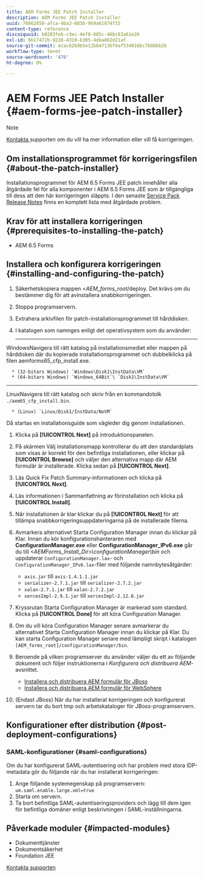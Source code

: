 ```yaml
---
title: AEM Forms JEE Patch Installer
description: AEM Forms JEE Patch Installer
uuid: 76662858-afca-4ba3-883b-9b9a61874f15
content-type: reference
discoiquuid: b0283feb-c3ec-4ef0-885c-46bc83a61e26
exl-id: 6b17472b-9226-4319-b305-4dba862d21af
source-git-commit: ecac6269b5e12b847136f4af534016bc7b88bb2b
workflow-type: tm+mt
source-wordcount: '476'
ht-degree: 0%

---
```


# AEM Forms JEE Patch Installer {#aem-forms-jee-patch-installer}

>[!NOTE]
>
>[Kontakta ](https://www.adobe.com/account/sign-in.supportportal.html) supporten om du vill ha mer information eller vill få korrigeringen.

## Om installationsprogrammet för korrigeringsfilen {#about-the-patch-installer}

Installationsprogrammet för AEM 6.5 Forms JEE patch innehåller alla åtgärdade fel för alla komponenter i AEM 6.5 Forms JEE som är tillgängliga till dess att den här korrigeringen släppts. I den senaste [Service Pack Release Notes](sp-release-notes.md) finns en komplett lista med åtgärdade problem.

## Krav för att installera korrigeringen {#prerequisites-to-installing-the-patch}

* AEM 6.5 Forms

## Installera och konfigurera korrigeringen {#installing-and-configuring-the-patch}

1. Säkerhetskopiera mappen &lt;*AEM_forms_root*/deploy. Det krävs om du bestämmer dig för att avinstallera snabbkorrigeringen.
1. Stoppa programservern.
1. Extrahera arkivfilen för patch-installationsprogrammet till hårddisken.
1. I katalogen som namnges enligt det operativsystem som du använder:

   * ****
WindowsNavigera till rätt katalog på installationsmediet eller mappen på hårddisken där du kopierade installationsprogrammet och dubbelklicka på filen aemforms65_cfp_install.exe.

      * (32-bitars Windows) `Windows\Disk1\InstData\VM`
      * (64-bitars Windows) `Windows_64Bit`\ `Disk1\InstData\VM`
   * ****
LinuxNavigera till rätt katalog och skriv från en kommandotolk 
`./aem65_cfp_install.bin`.

      * (Linux) `Linux/Disk1/InstData/NoVM`

   Då startas en installationsguide som vägleder dig genom installationen.

1. Klicka på **[!UICONTROL Next]** på introduktionspanelen.
1. På skärmen Välj installationsmapp kontrollerar du att den standardplats som visas är korrekt för den befintliga installationen, eller klickar på **[!UICONTROL Browse]** och väljer den alternativa mapp där AEM formulär är installerade. Klicka sedan på **[!UICONTROL Next]**.
1. Läs Quick Fix Patch Summary-informationen och klicka på **[!UICONTROL Next]**.
1. Läs informationen i Sammanfattning av förinstallation och klicka på **[!UICONTROL Install]**.
1. När installationen är klar klickar du på **[!UICONTROL Next]** för att tillämpa snabbkorrigeringsuppdateringarna på de installerade filerna.

1. Avmarkera alternativet Starta Configuration Manager innan du klickar på Klar. Innan du kör konfigurationshanteraren med **ConfigurationManager.exe** eller **ConfigurationManager_IPv6.exe** går du till *&lt;AEMForms_Install_Dir>\configurationManager\bin* och uppdaterar `ConfigurationManager.lax`- och `ConfigurationManager_IPv6.lax`-filer med följande namnbytesåtgärder:

   * `axis.jar` till  `axis-1.4.1.1.jar`
   * `serializer-2.7.1.jar` till  `serializer-2.7.2.jar`
   * `xalan-2.7.1.jar` till  `xalan-2.7.2.jar`
   * `xercesImpl-2.9.1.jar` till  `xercesImpl-2.12.0.jar`

1. Kryssrutan Starta Configuration Manager är markerad som standard. Klicka på **[!UICONTROL Done]** för att köra Configuration Manager.

1. Om du vill köra Configuration Manager senare avmarkerar du alternativet Starta Configuration Manager innan du klickar på Klar. Du kan starta Configuration Manager senare med lämpligt skript i katalogen `[AEM_forms_root]/configurationManager/bin`.

1. Beroende på vilken programserver du använder väljer du ett av följande dokument och följer instruktionerna i *Konfigurera och distribuera AEM*-avsnittet.

   * [Installera och distribuera AEM formulär för JBoss](http://www.adobe.com/go/learn_aemforms_installJBoss_65)
   * [Installera och distribuera AEM formulär för WebSphere](http://www.adobe.com/go/learn_aemforms_installWebSphere_65)

1. (Endast JBoss) När du har installerat korrigeringen och konfigurerat servern tar du bort tmp och arbetskataloger för JBoss-programservern.

## Konfigurationer efter distribution {#post-deployment-configurations}

### SAML-konfigurationer {#saml-configurations}

Om du har konfigurerat SAML-autentisering och har problem med stora IDP-metadata gör du följande när du har installerat korrigeringen:

1. Ange följande systemegenskap på programservern:\
   `um.saml.enable.large.xml=true`
1. Starta om servern.
1. Ta bort befintliga SAML-autentiseringsproviders och lägg till dem igen för befintliga domäner enligt beskrivningen i SAML-inställningarna.

## Påverkade moduler {#impacted-modules}

* Dokumenttjänster
* Dokumentsäkerhet
* Foundation JEE

[Kontakta supporten](https://www.adobe.com/account/sign-in.supportportal.html)
